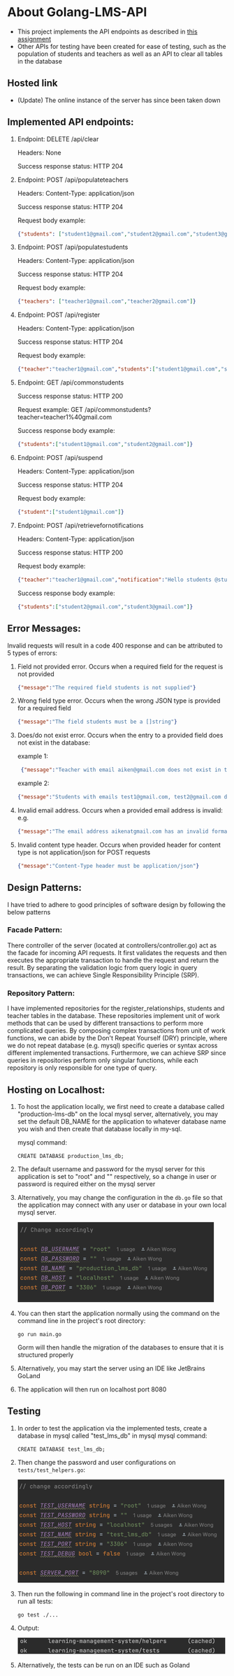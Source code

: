 # About Golang-LMS-API
- This project implements the API endpoints as described in 
[this assignment](https://docs.google.com/document/d/1GIAcPG28lCF-D4LuQjM694fVpFHyBL1Q/edit)
- Other APIs for testing have been created for ease of testing, such as the population of 
students and teachers as well as an API to clear all tables in the database

## Hosted link
- (Update) The online instance of the server has since been taken down

## Implemented API endpoints:

1. Endpoint: DELETE /api/clear

   Headers: None

   Success response status: HTTP 204


2. Endpoint: POST /api/populateteachers

   Headers: Content-Type: application/json

   Success response status: HTTP 204

   Request body example:

   ```json
   {"students": ["student1@gmail.com","student2@gmail.com","student3@gmail.com"]}
   ```

3. Endpoint: POST /api/populatestudents

   Headers: Content-Type: application/json

   Success response status: HTTP 204

   Request body example:

   ```json
   {"teachers": ["teacher1@gmail.com","teacher2@gmail.com"]}
   ```

2. Endpoint: POST /api/register

   Headers: Content-Type: application/json

   Success response status: HTTP 204
   
   Request body example:

   ```json
   {"teacher":"teacher1@gmail.com","students":["student1@gmail.com","student2@gmail.com"]}
   ```

3. Endpoint: GET /api/commonstudents
   
   Success response status: HTTP 200

   Request example: GET /api/commonstudents?teacher=teacher1%40gmail.com
      
   Success response body example:

      ```json
   {"students":["student1@gmail.com","student2@gmail.com"]}
   ```
        
4. Endpoint: POST /api/suspend
   
   Headers: Content-Type: application/json

   Success response status: HTTP 204

   Request body example:
      ```json
   {"student":["student1@gmail.com"]}
   ```
   
4. Endpoint: POST /api/retrievefornotifications
   
   Headers: Content-Type: application/json
   
   Success response status: HTTP 200

   Request body example:
   ```json
   {"teacher":"teacher1@gmail.com","notification":"Hello students @student3@gmail.com"}
   ```
   Success response body example:
   ```json
   {"students":["student2@gmail.com","student3@gmail.com"]}
   ```
## Error Messages:
Invalid requests will result in a code 400 response and can be attributed to 5 types of errors:
1. Field not provided error. Occurs when a required field for the request is not provided
   ```json
   {"message":"The required field students is not supplied"}
   ```

2. Wrong field type error. Occurs when the wrong JSON type is provided for a required field
   ```json
   {"message":"The field students must be a []string"}
   ```
3. Does/do not exist error. Occurs when the entry to a provided field does not exist in the database:
   
   example 1:
   ```json
    {"message":"Teacher with email aiken@gmail.com does not exist in the database"}
   ```
   example 2:
   ```json
   {"message":"Students with emails test1@gmail.com, test2@gmail.com do not exist in the database"}
   ```
4. Invalid email address. Occurs when a provided email address is invalid:
   e.g.
   ```json
   {"message":"The email address aikenatgmail.com has an invalid format"}
   ``` 
5. Invalid content type header. Occurs when provided header for content type is not application/json for POST requests
   ```json
   {"message":"Content-Type header must be application/json"}
   ```

## Design Patterns:

I have tried to adhere to good principles of software design by following the below patterns

### Facade Pattern:
There controller of the server (located at controllers/controller.go) act as the facade for incoming API requests.
It first validates the requests and then executes the appropriate transaction to handle the request and return the result.
By separating the validation logic from query logic in query transactions, we can achieve Single Responsibility Principle (SRP).

### Repository Pattern:
I have implemented repositories for the register_relationships, students and teacher tables in the database. These repositories 
implement unit of work methods that can be used by different transactions to perform more complicated queries. 
By composing complex transactions from unit of work functions, we can abide by the Don't Repeat Yourself (DRY) principle, where we do not repeat database (e.g. mysql) specific
queries or syntax across different implemented transactions. Furthermore, we can achieve SRP since queries in repositories perform only
singular functions, while each repository is only responsible for one type of query.

## Hosting on Localhost:
1. To host the application locally, we first need to create a database called "production-lms-db" on the local mysql server, alternatively, you may set the 
default DB_NAME for the application to whatever database name you wish and then create that database locally in my-sql.

   mysql command:
   
   ```mysql
   CREATE DATABASE production_lms_db;
   ```
2. The default username and password for the mysql server for this application is set to "root" and "" respectively, so a change
in user or password is required either on the mysql server
3. Alternatively, you may change the configuration in the `db.go` file so that the application may connect with any user or database 
in your own local mysql server.

   ![img.png](img.png)

3. You can then start the application normally using the command on the command line in the project's root directory:
   ```
   go run main.go
   ```
   Gorm will then handle the migration of the databases to ensure that it is structured properly
4. Alternatively, you may start the server using an IDE like JetBrains GoLand
5. The application will then run on localhost port 8080

## Testing
1. In order to test the application via the implemented tests, create a database in mysql called "test_lms_db" in mysql
   mysql command:

   ```mysql
   CREATE DATABASE test_lms_db;
   ```
2. Then change the password and user configurations on `tests/test_helpers.go`:

   ![img_1.png](img_1.png)

3. Then run the following in command line in the project's root directory to run all tests:
   ```
   go test ./...
   ```
4. Output:

   ![img_2.png](img_2.png)

5. Alternatively, the tests can be run on an IDE such as Goland
